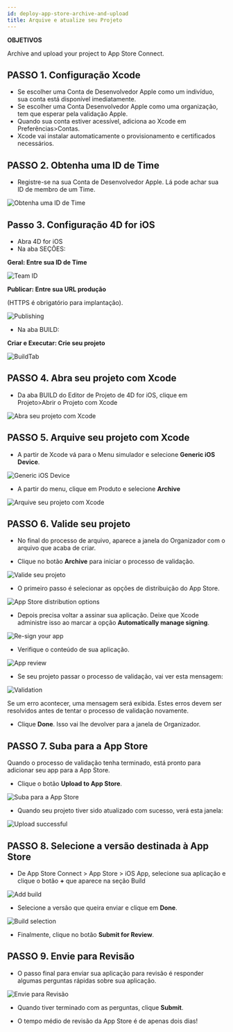 ```yaml
---
id: deploy-app-store-archive-and-upload
title: Arquive e atualize seu Projeto
---
```


<div class = "objectives"> 

**OBJETIVOS**

Archive and upload your project to App Store Connect.</div> 

## PASSO 1. Configuração Xcode

* Se escolher uma Conta de Desenvolvedor Apple como um indivíduo, sua conta está disponível imediatamente. 
* Se escolher uma Conta Desenvolvedor Apple como uma organização, tem que esperar pela validação Apple.
* Quando sua conta estiver acessível, adiciona ao Xcode em Preferências>Contas.
* Xcode vai instalar automaticamente o provisionamento e certificados necessários. 

## PASSO 2. Obtenha uma ID de Time

* Registre-se na sua Conta de Desenvolvedor Apple. Lá pode achar sua ID de membro de um Time.

![Obtenha uma ID de Time](assets/en/deploy-in-house/Team-ID-4D-for-iOS.png)

## Passo 3. Configuração 4D for iOS

* Abra 4D for iOS
* Na aba SEÇÕES:

**Geral: Entre sua ID de Time**

![Team ID](assets/en/deploy-app-store/Team-ID.png)

**Publicar: Entre sua URL produção**

(HTTPS é obrigatório para implantação).

![Publishing](assets/en/deploy-app-store/Publishing.png)

* Na aba BUILD:

**Criar e Executar: Crie seu projeto**

![BuildTab](assets/en/deploy-app-store/BuildTab.png)

## PASSO 4. Abra seu projeto com Xcode

* Da aba BUILD do Editor de Projeto de 4D for iOS, clique em Projeto>Abrir o Projeto com Xcode

![Abra seu projeto com Xcode](assets/en/deploy-in-house/Open-your-project-Xcode-4D-for-iOS.png)

## PASSO 5. Arquive seu projeto com Xcode

* A partir de Xcode vá para o Menu simulador e selecione **Generic iOS Device**.

![Generic iOS Device](assets/en/deploy-in-house/Deployment-Generic-iOS-Device.png)

* A partir do menu, clique em Produto e selecione **Archive**

![Arquive seu projeto com Xcode](assets/en/deploy-in-house/Archive-your-Project.png)

## PASSO 6. Valide seu projeto

* No final do processo de arquivo, aparece a janela do Organizador com o arquivo que acaba de criar.

* Clique no botão **Archive** para iniciar o processo de validação.

![Valide seu projeto](assets/en/deploy-app-store/Organizer-Project-Validation.png)

* O primeiro passo é selecionar as opções de distribuição do App Store.

![App Store distribution options](assets/en/deploy-app-store/App-Store-Distribution-options.png)

* Depois precisa voltar a assinar sua aplicação. Deixe que Xcode administre isso ao marcar a opção **Automatically manage signing**.

![Re-sign your app](assets/en/deploy-app-store/Re-sign-your-App.png)

* Verifique o conteúdo de sua aplicação.

![App review](assets/en/deploy-app-store/Review-App.png)

* Se seu projeto passar o processo de validação, vai ver esta mensagem:

![Validation](assets/en/deploy-app-store/Archive-validation-complete.png)

Se um erro acontecer, uma mensagem será exibida. Estes erros devem ser resolvidos antes de tentar o processo de validação novamente.

* Clique **Done**. Isso vai lhe devolver para a janela de Organizador.

## PASSO 7. Suba para a App Store

Quando o processo de validação tenha terminado, está pronto para adicionar seu app para a App Store.

* Clique o botão **Upload to App Store**.

![Suba para a App Store](assets/en/deploy-app-store/Upload-to-AppStore.png)

* Quando seu projeto tiver sido atualizado com sucesso, verá esta janela:

![Upload successful](assets/en/deploy-app-store/upload-Successful.png)

## PASSO 8. Selecione a versão destinada à App Store

* De App Store Connect > App Store > iOS App, selecione sua aplicação e clique o botão **+** que aparece na seção Build

![Add build](assets/en/deploy-app-store/Add-build-app-store-connect.png)

* Selecione a versão que queira enviar e clique em **Done**.

![Build selection](assets/en/deploy-app-store/Select-build-app-store-connect.png)

* Finalmente, clique no botão **Submit for Review**.

## PASSO 9. Envie para Revisão

* O passo final para enviar sua aplicação para revisão é responder algumas perguntas rápidas sobre sua aplicação. 

![Envie para Revisão](assets/en/deploy-app-store/Export-Compliance-Content-Rights-Advertising-Identifer.png)

* Quando tiver terminado com as perguntas, clique **Submit**.

* O tempo médio de revisão da App Store é de apenas dois dias!
